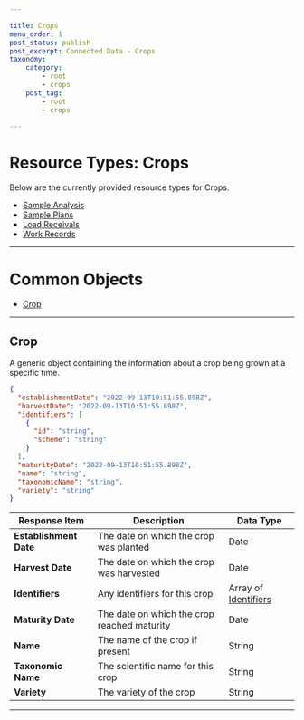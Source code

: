 ```yaml
---

title: Crops
menu_order: 1
post_status: publish
post_excerpt: Connected Data - Crops
taxonomy:
    category:
        - root
        - crops
    post_tag:
        - root
        - crops

---
```


# Resource Types: Crops

Below are the currently provided resource types for Crops.

- [Sample Analysis](/resource-types/crops/sample-analysis.md)
- [Sample Plans](/resource-types/crops/sample-plan.md)
- [Load Receivals](/resource-types/crops/load-receival.md)
- [Work Records](/resource-types/crops/work-record.md)

---

# Common Objects

- [Crop](#crop)

---

## Crop

A generic object containing the information about a crop being grown at a specific time.

```json
{
  "establishmentDate": "2022-09-13T10:51:55.898Z",
  "harvestDate": "2022-09-13T10:51:55.898Z",
  "identifiers": [
    {
      "id": "string",
      "scheme": "string"
    }
  ],
  "maturityDate": "2022-09-13T10:51:55.898Z",
  "name": "string",
  "taxonomicName": "string",
  "variety": "string"
}
```

| Response Item | Description | Data Type |
| ------------- | ----------- | --------- |
| **Establishment Date** | The date on which the crop was planted | Date |
| **Harvest Date** | The date on which the crop was harvested | Date |
| **Identifiers** | Any identifiers for this crop | Array of [Identifiers](/resource-types/common.md#identifier) |
| **Maturity Date** | The date on which the crop reached maturity | Date |
| **Name** | The name of the crop if present | String |
| **Taxonomic Name** | The scientific name for this crop | String |
| **Variety** | The variety of the crop | String |

---
